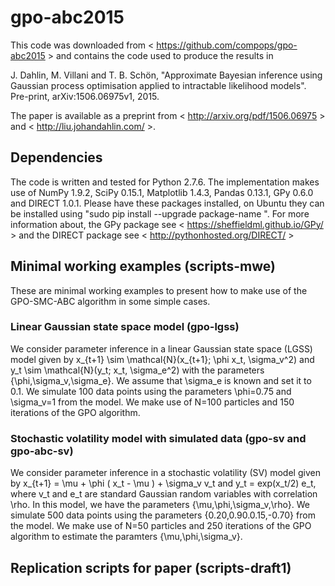 # gpo-abc2015
This code was downloaded from < https://github.com/compops/gpo-abc2015 > and contains the code used to produce the results in

J. Dahlin, M. Villani and  T. B. Schön, "Approximate Bayesian inference using Gaussian process optimisation applied to intractable likelihood models". Pre-print, arXiv:1506.06975v1, 2015.

The paper is available as a preprint from < http://arxiv.org/pdf/1506.06975 > and < http://liu.johandahlin.com/ >.

## Dependencies

The code is written and tested for Python 2.7.6. The implementation makes use of NumPy 1.9.2, SciPy 0.15.1, Matplotlib 1.4.3, Pandas 0.13.1, GPy 0.6.0 and DIRECT 1.0.1. Please have these packages installed, on Ubuntu they can be installed using "sudo pip install --upgrade package-name ". For more information about, the GPy package see < https://sheffieldml.github.io/GPy/ > and the DIRECT package see < http://pythonhosted.org/DIRECT/ >

## Minimal working examples (scripts-mwe)

These are minimal working examples to present how to make use of the GPO-SMC-ABC algorithm in some simple cases.

### Linear Gaussian state space model (gpo-lgss)
We consider parameter inference in a linear Gaussian state space (LGSS) model given by x_{t+1} \sim \mathcal{N}(x_{t+1}; \phi x_t, \sigma_v^2) and y_t \sim \mathcal{N}(y_t; x_t, \sigma_e^2) with the parameters {\phi,\sigma_v,\sigma_e}. We assume that \sigma_e is known and set it to 0.1. We simulate 100 data points using the parameters \phi=0.75 and \sigma_v=1 from the model. We make use of N=100 particles and 150 iterations of the GPO algorithm. 

### Stochastic volatility model with simulated data (gpo-sv and gpo-abc-sv)
We consider parameter inference in a stochastic volatility (SV) model given by x_{t+1} = \mu + \phi ( x_t - \mu ) +  \sigma_v v_t and y_t = exp(x_t/2) e_t, where v_t and e_t are standard Gaussian random variables with correlation \rho. In this model, we have the parameters {\mu,\phi,\sigma_v,\rho}. We simulate 500 data points using the parameters {0.20,0.90.0.15,-0.70} from the model. We make use of N=50 particles and 250 iterations of the GPO algorithm to estimate the paramters {\mu,\phi,\sigma_v}.


## Replication scripts for paper (scripts-draft1)
